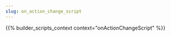 ```yaml
---
slug: on_action_change_script
---
```


{{% builder_scripts_context context="onActionChangeScript" %}}

